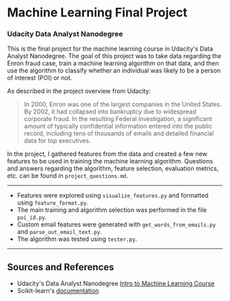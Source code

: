# Machine Learning Final Project

### Udacity Data Analyst Nanodegree

This is the final project for the machine learning course in Udacity's Data
Analyst Nanodegree. The goal of this project was to take data regarding the
Enron fraud case, train a machine learning algorithm on that data, and then use
the algorithm to classify whether an individual was likely to be a person of
interest (POI) or not.

As described in the project overview from Udacity:

> In 2000, Enron was one of the largest companies in the United States. By 2002, it had collapsed into bankruptcy due to widespread corporate fraud. In the resulting Federal investigation, a significant amount of typically confidential information entered into the public record, including tens of thousands of emails and detailed financial data for top executives.

In the project, I gathered features from the data and created a few new features
to be used in training the machine learning algorithm. Questions and answers
regarding the algorithm, feature selection, evaluation metrics, etc. can be
found in `project_questions.md`.

----

- Features were explored using `visualize_features.py` and formatted using
`feature_format.py`.
- The main training and algorithm selection was performed in the file `poi_id.py`.
- Custom email features were generated with `get_words_from_emails.py` and
`parse_out_email_text.py`.
- The algorithm was tested using `tester.py`.

----

## Sources and References

- Udacity's Data Analyst Nanodegree [Intro to Machine Learning Course](https://www.udacity.com/course/intro-to-machine-learning--ud120)
- Scikit-learn's [documentation](http://scikit-learn.org/stable/user_guide.html)